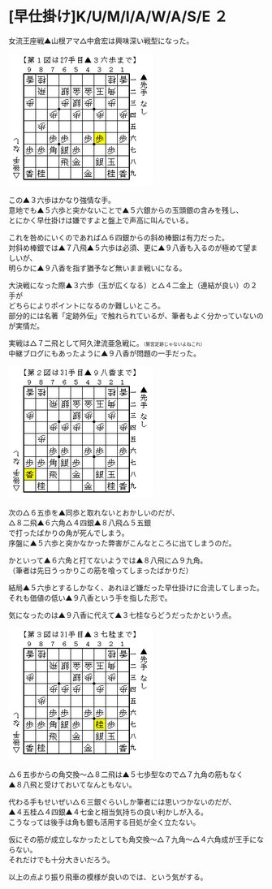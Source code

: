 # [早仕掛け]K/U/M/I/A/W/A/S/E ２  

女流王座戦▲山根アマ△中倉宏は興味深い戦型になった。  

![](images/20130627025029.png)  

この▲３六歩はかなり強情な手。  
意地でも▲５六歩と突かないことで▲５六銀からの玉頭銀の含みを残し、  
とにかく早仕掛けは嫌ですよと盤上で声高に叫んでいる。  

これを咎めにいくのであれば△６四銀からの斜め棒銀は有力だった。  
対斜め棒銀では▲７八飛▲５六歩は必須、更に▲９八香も入るのが極めて望ましいが、  
明らかに▲９八香を指す猶予など無いまま戦いになる。  

大決戦になった際▲３六歩（玉が広くなる）と△４二金上（連結が良い）の２手が  
どちらによりポイントになるのか難しいところ。  
部分的には名著「定跡外伝」で触れられているが、筆者もよく分かっていないのが実情だ。  


実戦は△７二飛として阿久津流亜急戦に。<span class="deco" style="font-size:xx-small;">（鷺宮定跡じゃないよねこれ）</span>  
中継ブログにもあったように▲９八香が問題の一手だった。  

![](images/20130627025028.png)  

次の△６五歩を▲同歩と取れないとおかしいのだが、  
△８二飛▲６六角△４四銀▲８八飛△５五銀  
で打ったばかりの角が死んでしまう。  
序盤に▲５六歩と突かなかった弊害がこんなところに出てしまうのだ。  

かといって▲６六角と打てないようでは▲８八飛に△９九角。  
（筆者は先日うっかりこの筋を喰ってしまったばかりだ）  

結局▲５六歩とするしかなく、あれほど嫌だった早仕掛けに合流してしまった。  
それも価値の低い▲９八香という手を指した形で。  


気になったのは▲９八香に代えて▲３七桂ならどうだったかという点。  

![](images/20130627025027.png)  

△６五歩からの角交換～△８二飛は▲５七歩型なので△７九角の筋もなく  
▲８八飛と受けておいてなんともない。  

代わる手もせいぜい△６三銀ぐらいしか筆者には思いつかないのだが、  
▲４五桂△４四銀▲４七金と相当気持ちの良い利かしが入る。  
こうなっては後手は角も銀も活用する目処が全く立たない。  

仮にその筋が成立しなかったとしても角交換～△７九角～△４六角成が王手にならない。  
それだけでも十分大きいだろう。  

以上の点より振り飛車の模様が良いのでは、という気がする。  
